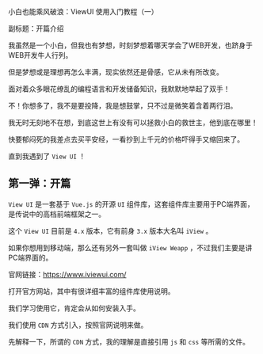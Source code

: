 小白也能乘风破浪：ViewUI 使用入门教程（一）

副标题：开篇介绍



我虽然是一个小白，但我也有梦想，时刻梦想着哪天学会了WEB开发，也跻身于WEB开发牛人行列。

但是梦想或是理想再怎么丰满，现实依然还是骨感，它从未有所改变。

面对着众多眼花缭乱的编程语言和开发储备知识，我默默地举起了双手！

不！你想多了，我不是要投降，我是想鼓掌，只不过是微笑着含着两行泪。

我无时无刻地不在想，到底这世上有没有可以拯救小白的救世主，他到底在哪里！

快要郁闷死的我差点去买平安经，一看抄到上千元的价格吓得手又缩回来了。

直到我遇到了 `View UI` ！





## 第一弹：开篇



`View UI` 是一套基于 `Vue.js` 的开源 `UI` 组件库，这套组件库主要用于PC端界面，是传说中的高档前端框架之一。

这个 `View UI` 目前是 `4.x` 版本，它有前身 `3.x` 版本大名叫 `iView` 。

如果你想用到移动端，那么还有另外一套叫做 `iView Weapp` ，不过我们主要是讲PC端界面的。

官网链接：https://www.iviewui.com/



打开官方网站，其中有很详细丰富的组件库使用说明。

我们学习使用它，肯定会从如何安装入手。

我们使用 `CDN` 方式引入，按照官网说明来做。

先解释一下，所谓的 `CDN` 方式，我的理解是直接引用 `js` 和 `css` 等所需的文件。















